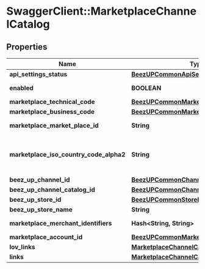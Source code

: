 # SwaggerClient::MarketplaceChannelCatalog

## Properties
Name | Type | Description | Notes
------------ | ------------- | ------------- | -------------
**api_settings_status** | [**BeezUPCommonApiSettingsStatus**](BeezUPCommonApiSettingsStatus.md) |  | 
**enabled** | **BOOLEAN** | The enabled status of the Channel Catalog | 
**marketplace_technical_code** | [**BeezUPCommonMarketplaceTechnicalCode**](BeezUPCommonMarketplaceTechnicalCode.md) |  | 
**marketplace_business_code** | [**BeezUPCommonMarketplaceBusinessCode**](BeezUPCommonMarketplaceBusinessCode.md) |  | 
**marketplace_market_place_id** | **String** | The marketplace identifier in the marketplace | 
**marketplace_iso_country_code_alpha2** | **String** | The marketplace country iso code alpha 2 (see http://en.wikipedia.org/wiki/ISO_3166-1_alpha-2#Decoding_table for more details) | 
**beez_up_channel_id** | [**BeezUPCommonChannelId**](BeezUPCommonChannelId.md) |  | 
**beez_up_channel_catalog_id** | [**BeezUPCommonChannelCatalogId**](BeezUPCommonChannelCatalogId.md) |  | 
**beez_up_store_id** | [**BeezUPCommonStoreId**](BeezUPCommonStoreId.md) |  | 
**beez_up_store_name** | **String** | The store name | 
**marketplace_merchant_identifiers** | **Hash&lt;String, String&gt;** | The marketplace merchant identifier list | [optional] 
**marketplace_account_id** | [**BeezUPCommonMarketplaceAccountId**](BeezUPCommonMarketplaceAccountId.md) |  | [optional] 
**lov_links** | [**MarketplaceChannelCatalogLovLinks**](MarketplaceChannelCatalogLovLinks.md) |  | 
**links** | [**MarketplaceChannelCatalogLinks**](MarketplaceChannelCatalogLinks.md) |  | 


